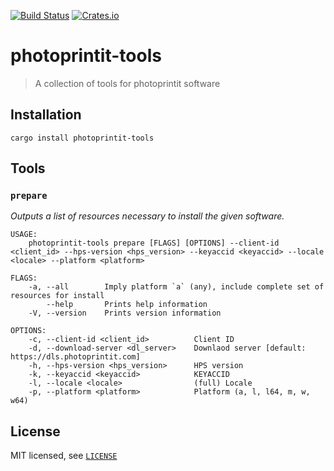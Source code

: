 [![Build Status][build-img]][build-url] [![Crates.io][crates-io-img]][crates-io-url]

# photoprintit-tools

> A collection of tools for photoprintit software

## Installation

```
cargo install photoprintit-tools
```

## Tools

### `prepare`

*Outputs a list of resources necessary to install the given software.*

```
USAGE:
    photoprintit-tools prepare [FLAGS] [OPTIONS] --client-id <client_id> --hps-version <hps_version> --keyaccid <keyaccid> --locale <locale> --platform <platform>

FLAGS:
    -a, --all        Imply platform `a` (any), include complete set of resources for install
        --help       Prints help information
    -V, --version    Prints version information

OPTIONS:
    -c, --client-id <client_id>          Client ID
    -d, --download-server <dl_server>    Downlaod server [default: https://dls.photoprintit.com]
    -h, --hps-version <hps_version>      HPS version
    -k, --keyaccid <keyaccid>            KEYACCID
    -l, --locale <locale>                (full) Locale
    -p, --platform <platform>            Platform (a, l, l64, m, w, w64)
```

## License

MIT licensed, see [`LICENSE`](LICENSE)

[build-img]: https://travis-ci.com/janbaudisch/photoprintit-tools.svg?branch=master
[build-url]: https://travis-ci.com/janbaudisch/photoprintit-tools
[crates-io-img]: https://img.shields.io/crates/v/photoprintit-tools.svg
[crates-io-url]: https://crates.io/crates/photoprintit-tools
